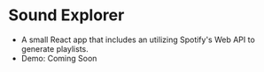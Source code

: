 # Sound Explorer

-   A small React app that includes an utilizing Spotify's Web API to generate playlists.
-   Demo: Coming Soon
